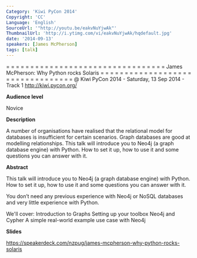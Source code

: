 ```yaml
---
Category: 'Kiwi PyCon 2014'
Copyright: 'CC'
Language: 'English'
SourceUrl: '"http://youtu.be/eakvNuYjwAk"'
ThumbnailUrl: 'http://i.ytimg.com/vi/eakvNuYjwAk/hqdefault.jpg'
date: '2014-09-13'
speakers: [James McPherson]
tags: [talk]
---
```

= = = = = = = = = = = = = = = = = = = = = = = = = = = = = = = = = 
James McPherson:
Why Python rocks Solaris
= = = = = = = = = = = = = = = = = = = = = = = = = = = = = = = = = 
@ Kiwi PyCon 2014 - Saturday, 13 Sep 2014 - Track 1
http://kiwi.pycon.org/

**Audience level**

Novice

**Description**

A number of organisations have realised that the relational model for databases is insufficient for certain scenarios. Graph databases are good at modelling relationships. This talk will introduce you to Neo4j (a graph database engine) with Python. How to set it up, how to use it and some questions you can answer with it.

**Abstract**

This talk will introduce you to Neo4j (a graph database engine) with Python. How to set it up, how to use it and some questions you can answer with it.

You don’t need any previous experience with Neo4j or NoSQL databases and very little experience with Python.

We'll cover: Introduction to Graphs Setting up your toolbox Neo4j and Cypher A simple real-world example use case with Neo4j

**Slides**

https://speakerdeck.com/nzpug/james-mcpherson-why-python-rocks-solaris